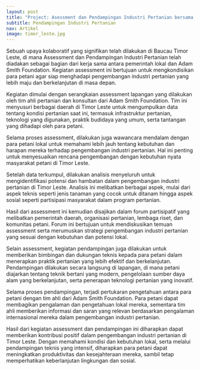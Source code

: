 ```yaml
---
layout: post
title: "Project: Asessment dan Pendampingan Industri Pertanian bersama Adam Smith Foundation di Baucau, Timor Leste"
subtitle: Pendampingan Industri Pertanian
nav: Artikel
image: timor_leste.jpg
---
```


Sebuah upaya kolaboratif yang signifikan telah dilakukan di Baucau Timor Leste, di mana Assessment dan Pendampingan Industri Pertanian telah diadakan sebagai bagian dari kerja sama antara pemerintah lokal dan Adam Smith Foundation. Kegiatan assessment ini bertujuan untuk mengkondisikan para petani agar siap menghadapi pengembangan industri pertanian yang lebih maju dan berkelanjutan di masa depan.

Kegiatan dimulai dengan serangkaian assessment lapangan yang dilakukan oleh tim ahli pertanian dan konsultan dari Adam Smith Foundation. Tim ini menyusuri berbagai daerah di Timor Leste untuk mengumpulkan data tentang kondisi pertanian saat ini, termasuk infrastruktur pertanian, teknologi yang digunakan, praktik budidaya yang umum, serta tantangan yang dihadapi oleh para petani.

Selama proses assessment, dilakukan juga wawancara mendalam dengan para petani lokal untuk memahami lebih jauh tentang kebutuhan dan harapan mereka terhadap pengembangan industri pertanian. Hal ini penting untuk menyesuaikan rencana pengembangan dengan kebutuhan nyata masyarakat petani di Timor Leste.

Setelah data terkumpul, dilakukan analisis menyeluruh untuk mengidentifikasi potensi dan hambatan dalam pengembangan industri pertanian di Timor Leste. Analisis ini melibatkan berbagai aspek, mulai dari aspek teknis seperti jenis tanaman yang cocok untuk ditanam hingga aspek sosial seperti partisipasi masyarakat dalam program pertanian.

Hasil dari assessment ini kemudian disajikan dalam forum partisipatif yang melibatkan pemerintah daerah, organisasi pertanian, lembaga riset, dan komunitas petani. Forum ini bertujuan untuk mendiskusikan temuan assessment serta merumuskan strategi pengembangan industri pertanian yang sesuai dengan kebutuhan dan potensi lokal.

Selain assessment, kegiatan pendampingan juga dilakukan untuk memberikan bimbingan dan dukungan teknis kepada para petani dalam menerapkan praktik pertanian yang lebih efektif dan berkelanjutan. Pendampingan dilakukan secara langsung di lapangan, di mana petani diajarkan tentang teknik bertani yang modern, pengelolaan sumber daya alam yang berkelanjutan, serta penerapan teknologi pertanian yang inovatif.

Selama proses pendampingan, terjadi pertukaran pengetahuan antara para petani dengan tim ahli dari Adam Smith Foundation. Para petani dapat membagikan pengalaman dan pengetahuan lokal mereka, sementara tim ahli memberikan informasi dan saran yang relevan berdasarkan pengalaman internasional mereka dalam pengembangan industri pertanian.

Hasil dari kegiatan assessment dan pendampingan ini diharapkan dapat memberikan kontribusi positif dalam pengembangan industri pertanian di Timor Leste. Dengan memahami kondisi dan kebutuhan lokal, serta melalui pendampingan teknis yang intensif, diharapkan para petani dapat meningkatkan produktivitas dan kesejahteraan mereka, sambil tetap memperhatikan keberlanjutan lingkungan dan sosial.